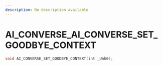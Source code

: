 ```yaml
---
description: No description available 
---
```


# AI_CONVERSE\_AI_CONVERSE_SET_GOODBYE_CONTEXT

```cpp
void AI_CONVERSE_SET_GOODBYE_CONTEXT(int _Unk0);
```